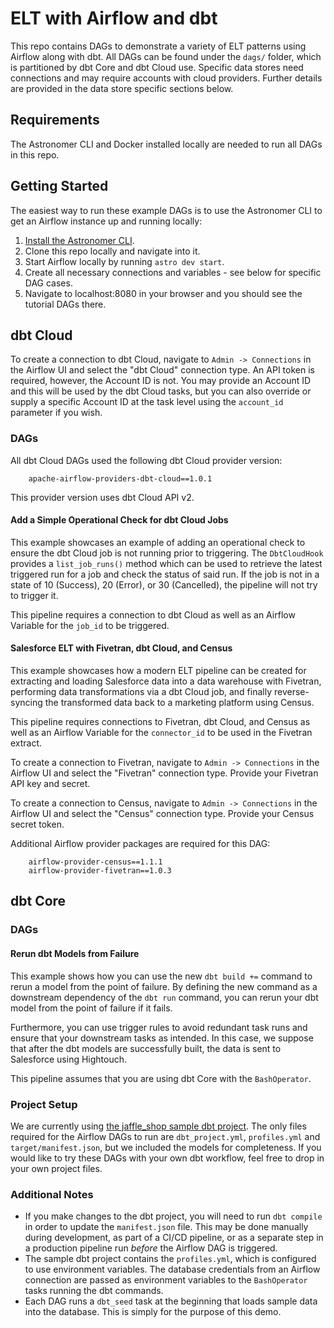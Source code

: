 # ELT with Airflow and dbt
This repo contains DAGs to demonstrate a variety of ELT patterns using Airflow along with dbt.
All DAGs can be found under the `dags/` folder, which is partitioned by dbt Core and dbt Cloud use. Specific
data stores need connections and may require accounts with cloud providers. Further details are provided in
the data store specific sections below.

## Requirements
The Astronomer CLI and Docker installed locally are needed to run all DAGs in this repo.

## Getting Started
The easiest way to run these example DAGs is to use the Astronomer CLI to get an Airflow instance up and
running locally:
1. [Install the Astronomer CLI](https://www.astronomer.io/docs/cloud/stable/develop/cli-quickstart).
2. Clone this repo locally and navigate into it.
3. Start Airflow locally by running `astro dev start`.
4. Create all necessary connections and variables - see below for specific DAG cases.
5. Navigate to localhost:8080 in your browser and you should see the tutorial DAGs there.

## dbt Cloud

To create a connection to dbt Cloud, navigate to `Admin -> Connections` in the Airflow UI and select the
"dbt Cloud" connection type. An API token is required, however, the Account ID is not. You may provide an
Account ID and this will be used by the dbt Cloud tasks, but you can also override or supply a specific
Account ID at the task level using the `account_id` parameter if you wish.

### DAGs
All dbt Cloud DAGs used the following dbt Cloud provider version:

```
    apache-airflow-providers-dbt-cloud==1.0.1
```
This provider version uses dbt Cloud API v2.


#### Add a Simple Operational Check for dbt Cloud Jobs

This example showcases an example of adding an operational check to ensure the dbt Cloud job is not running
prior to triggering. The `DbtCloudHook` provides a `list_job_runs()` method which can be used to retrieve the
latest triggered run for a job and check the status of said run. If the job is not in a state of 10 (Success),
20 (Error), or 30 (Cancelled), the pipeline will not try to trigger it.

This pipeline requires a connection to dbt Cloud as well as an Airflow Variable for the ``job_id`` to be
triggered.

#### Salesforce ELT with Fivetran, dbt Cloud, and Census

This example showcases how a modern ELT pipeline can be created for extracting and loading Salesforce data
into a data warehouse with Fivetran, performing data transformations via a dbt Cloud job, and finally
reverse-syncing the transformed data back to a marketing platform using Census.

This pipeline requires connections to Fivetran, dbt Cloud, and Census as well as an Airflow Variable for the
`connector_id` to be used in the Fivetran extract.

To create a connection to Fivetran, navigate to `Admin -> Connections` in the Airflow UI and select the
"Fivetran" connection type. Provide your Fivetran API key and secret.

To create a connection to Census, navigate to `Admin -> Connections` in the Airflow UI and select the
"Census" connection type. Provide your Census secret token.

Additional Airflow provider packages are required for this DAG:
```
    airflow-provider-census==1.1.1
    airflow-provider-fivetran==1.0.3
```

## dbt Core
### DAGs
#### Rerun dbt Models from Failure

This example shows how you can use the new `dbt build +=` command to rerun a model from the point of failure.
By defining the new command as a downstream dependency of the `dbt run` command, you can rerun your dbt model
from the point of failure if it fails.

Furthermore, you can use trigger rules to avoid redundant task runs and ensure that your downstream tasks as
intended. In this case, we suppose that after the dbt models are successfully built, the data is sent to
Salesforce using Hightouch.

This pipeline assumes that you are using dbt Core with the `BashOperator`.

### Project Setup

We are currently using [the jaffle_shop sample dbt project](https://github.com/dbt-labs/jaffle_shop).
The only files required for the Airflow DAGs to run are `dbt_project.yml`, `profiles.yml` and
`target/manifest.json`, but we included the models for completeness. If you would like to try these DAGs with
your own dbt workflow, feel free to drop in your own project files.

### Additional Notes
- If you make changes to the dbt project, you will need to run `dbt compile` in order to update the
`manifest.json` file. This may be done manually during development, as part of a CI/CD pipeline, or as a
separate step in a production pipeline run *before* the Airflow DAG is triggered.
- The sample dbt project contains the `profiles.yml`, which is configured to use environment variables. The
database credentials from an Airflow connection are passed as environment variables to the `BashOperator`
tasks running the dbt commands.
- Each DAG runs a `dbt_seed` task at the beginning that loads sample data into the database. This is
simply for the purpose of this demo.
